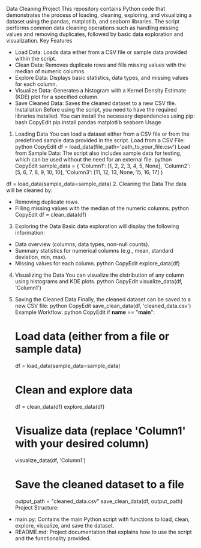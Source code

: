 Data Cleaning Project
This repository contains Python code that demonstrates the process of loading, cleaning, exploring, and visualizing a dataset using the pandas, matplotlib, and seaborn libraries. The script performs common data cleaning operations such as handling missing values and removing duplicates, followed by basic data exploration and visualization.
Key Features
* Load Data: Loads data either from a CSV file or sample data provided within the script.
* Clean Data: Removes duplicate rows and fills missing values with the median of numeric columns.
* Explore Data: Displays basic statistics, data types, and missing values for each column.
* Visualize Data: Generates a histogram with a Kernel Density Estimate (KDE) plot for a specified column.
* Save Cleaned Data: Saves the cleaned dataset to a new CSV file.
Installation
Before using the script, you need to have the required libraries installed. You can install the necessary dependencies using pip:
bash
CopyEdit
pip install pandas matplotlib seaborn
Usage
1. Loading Data
You can load a dataset either from a CSV file or from the predefined sample data provided in the script.
Load from a CSV File:
python
CopyEdit
df = load_data(file_path='path_to_your_file.csv')
Load from Sample Data:
The script also includes sample data for testing, which can be used without the need for an external file.
python
CopyEdit
sample_data = {
    'Column1': [1, 2, 2, 3, 4, 5, None],
    'Column2': [5, 6, 7, 8, 9, 10, 10],
    'Column3': [11, 12, 13, None, 15, 16, 17]
}

df = load_data(sample_data=sample_data)
2. Cleaning the Data
The data will be cleaned by:
* Removing duplicate rows.
* Filling missing values with the median of the numeric columns.
python
CopyEdit
df = clean_data(df)
3. Exploring the Data
Basic data exploration will display the following information:
* Data overview (columns, data types, non-null counts).
* Summary statistics for numerical columns (e.g., mean, standard deviation, min, max).
* Missing values for each column.
python
CopyEdit
explore_data(df)
4. Visualizing the Data
You can visualize the distribution of any column using histograms and KDE plots.
python
CopyEdit
visualize_data(df, 'Column1')
5. Saving the Cleaned Data
Finally, the cleaned dataset can be saved to a new CSV file:
python
CopyEdit
save_clean_data(df, 'cleaned_data.csv')
Example Workflow:
python
CopyEdit
if __name__ == "__main__":
    # Load data (either from a file or sample data)
    df = load_data(sample_data=sample_data)
    
    # Clean and explore data
    df = clean_data(df)
    explore_data(df)
    
    # Visualize data (replace 'Column1' with your desired column)
    visualize_data(df, 'Column1')
    
    # Save the cleaned dataset to a file
    output_path = "cleaned_data.csv"
    save_clean_data(df, output_path)
Project Structure:
* main.py: Contains the main Python script with functions to load, clean, explore, visualize, and save the dataset.
* README.md: Project documentation that explains how to use the script and the functionality provided.
